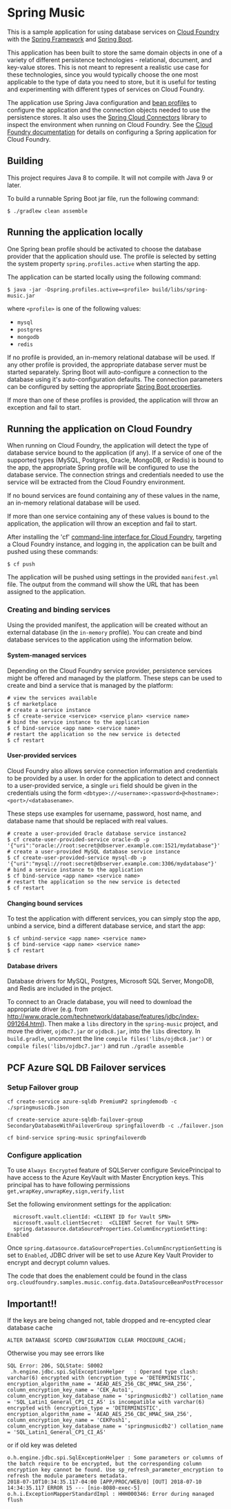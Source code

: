 Spring Music
============

This is a sample application for using database services on [Cloud Foundry](http://cloudfoundry.org) with the [Spring Framework](http://spring.io) and [Spring Boot](http://projects.spring.io/spring-boot/).

This application has been built to store the same domain objects in one of a variety of different persistence technologies - relational, document, and key-value stores. This is not meant to represent a realistic use case for these technologies, since you would typically choose the one most applicable to the type of data you need to store, but it is useful for testing and experimenting with different types of services on Cloud Foundry.

The application use Spring Java configuration and [bean profiles](http://docs.spring.io/spring-boot/docs/current/reference/html/boot-features-profiles.html) to configure the application and the connection objects needed to use the persistence stores. It also uses the [Spring Cloud Connectors](http://cloud.spring.io/spring-cloud-connectors/) library to inspect the environment when running on Cloud Foundry. See the [Cloud Foundry documentation](http://docs.cloudfoundry.org/buildpacks/java/spring-service-bindings.html) for details on configuring a Spring application for Cloud Foundry.

## Building

This project requires Java 8 to compile. It will not compile with Java 9 or later.

To build a runnable Spring Boot jar file, run the following command: 

~~~
$ ./gradlew clean assemble
~~~

## Running the application locally

One Spring bean profile should be activated to choose the database provider that the application should use. The profile is selected by setting the system property `spring.profiles.active` when starting the app.

The application can be started locally using the following command:

~~~
$ java -jar -Dspring.profiles.active=<profile> build/libs/spring-music.jar
~~~

where `<profile>` is one of the following values:

* `mysql`
* `postgres`
* `mongodb`
* `redis`

If no profile is provided, an in-memory relational database will be used. If any other profile is provided, the appropriate database server must be started separately. Spring Boot will auto-configure a connection to the database using it's auto-configuration defaults. The connection parameters can be configured by setting the appropriate [Spring Boot properties](http://docs.spring.io/spring-boot/docs/current/reference/html/common-application-properties.html).

If more than one of these profiles is provided, the application will throw an exception and fail to start.

## Running the application on Cloud Foundry

When running on Cloud Foundry, the application will detect the type of database service bound to the application (if any). If a service of one of the supported types (MySQL, Postgres, Oracle, MongoDB, or Redis) is bound to the app, the appropriate Spring profile will be configured to use the database service. The connection strings and credentials needed to use the service will be extracted from the Cloud Foundry environment.

If no bound services are found containing any of these values in the name, an in-memory relational database will be used.

If more than one service containing any of these values is bound to the application, the application will throw an exception and fail to start.

After installing the 'cf' [command-line interface for Cloud Foundry](http://docs.cloudfoundry.org/cf-cli/), targeting a Cloud Foundry instance, and logging in, the application can be built and pushed using these commands:

~~~
$ cf push
~~~

The application will be pushed using settings in the provided `manifest.yml` file. The output from the command will show the URL that has been assigned to the application.

### Creating and binding services

Using the provided manifest, the application will be created without an external database (in the `in-memory` profile). You can create and bind database services to the application using the information below.

#### System-managed services

Depending on the Cloud Foundry service provider, persistence services might be offered and managed by the platform. These steps can be used to create and bind a service that is managed by the platform:

~~~
# view the services available
$ cf marketplace
# create a service instance
$ cf create-service <service> <service plan> <service name>
# bind the service instance to the application
$ cf bind-service <app name> <service name>
# restart the application so the new service is detected
$ cf restart
~~~

#### User-provided services

Cloud Foundry also allows service connection information and credentials to be provided by a user. In order for the application to detect and connect to a user-provided service, a single `uri` field should be given in the credentials using the form `<dbtype>://<username>:<password>@<hostname>:<port>/<databasename>`.

These steps use examples for username, password, host name, and database name that should be replaced with real values.

~~~
# create a user-provided Oracle database service instance2
$ cf create-user-provided-service oracle-db -p '{"uri":"oracle://root:secret@dbserver.example.com:1521/mydatabase"}'
# create a user-provided MySQL database service instance
$ cf create-user-provided-service mysql-db -p '{"uri":"mysql://root:secret@dbserver.example.com:3306/mydatabase"}'
# bind a service instance to the application
$ cf bind-service <app name> <service name>
# restart the application so the new service is detected
$ cf restart
~~~

#### Changing bound services

To test the application with different services, you can simply stop the app, unbind a service, bind a different database service, and start the app:

~~~
$ cf unbind-service <app name> <service name>
$ cf bind-service <app name> <service name>
$ cf restart
~~~

#### Database drivers

Database drivers for MySQL, Postgres, Microsoft SQL Server, MongoDB, and Redis are included in the project.

To connect to an Oracle database, you will need to download the appropriate driver (e.g. from http://www.oracle.com/technetwork/database/features/jdbc/index-091264.html). Then make a `libs` directory in the `spring-music` project, and move the driver, `ojdbc7.jar` or `ojdbc8.jar`, into the `libs` directory.
In `build.gradle`, uncomment the line `compile files('libs/ojdbc8.jar')` or `compile files('libs/ojdbc7.jar')` and run `./gradle assemble`




## PCF Azure SQL DB Failover services

### Setup Failover group
```
cf create-service azure-sqldb PremiumP2 springdemodb -c ./springmusicdb.json

cf create-service azure-sqldb-failover-group SecondaryDatabaseWithFailoverGroup springfailoverdb -c ./failover.json

cf bind-service spring-music springfailoverdb
```

### Configure application

To use `Always Encrypted` feature of SQLServer configure SevicePrincipal  to have access to the Azure KeyVault with Master Encryption keys.
This principal has to have following permissions `get,wrapKey,unwrapKey,sign,verify,list`

Set the following environment settings for the application:
```
  microsoft.vault.clientId: <CLIENT ID for Vault SPN>
  microsoft.vault.clientSecret:  <CLIENT Secret for Vault SPN>
  spring.datasource.dataSourceProperties.ColumnEncryptionSetting: Enabled
```

Once `spring.datasource.dataSourceProperties.ColumnEncryptionSetting` is set to `Enabled`, JDBC driver will be set to use Azure Key Vault Provider
to encrypt and decrypt column values.

The code that does the enablement could be found in the class `org.cloudfoundry.samples.music.config.data.DataSourceBeanPostProcessor`

## Important!!

If the keys are being changed not, table dropped and re-encypted clear database cache

```
ALTER DATABASE SCOPED CONFIGURATION CLEAR PROCEDURE_CACHE;
```

Otherwise you may see errors like
```
SQL Error: 206, SQLState: S0002
 .h.engine.jdbc.spi.SqlExceptionHelper   : Operand type clash: varchar(6) encrypted with (encryption_type = 'DETERMINISTIC', encryption_algorithm_name = 'AEAD_AES_256_CBC_HMAC_SHA_256', column_encryption_key_name = 'CEK_Auto1', column_encryption_key_database_name = 'springmusicdb2') collation_name = 'SQL_Latin1_General_CP1_CI_AS' is incompatible with varchar(6) encrypted with (encryption_type = 'DETERMINISTIC', encryption_algorithm_name = 'AEAD_AES_256_CBC_HMAC_SHA_256', column_encryption_key_name = 'CEKPosh1', column_encryption_key_database_name = 'springmusicdb2') collation_name = 'SQL_Latin1_General_CP1_CI_AS'
```

or if old key was deleted
```
o.h.engine.jdbc.spi.SqlExceptionHelper : Some parameters or columns of the batch require to be encrypted, but the corresponding column encryption key cannot be found. Use sp_refresh_parameter_encryption to refresh the module parameters metadata.
2018-07-10T10:34:35.117-04:00 [APP/PROC/WEB/0] [OUT] 2018-07-10 14:34:35.117 ERROR 15 --- [nio-8080-exec-5] o.h.i.ExceptionMapperStandardImpl : HHH000346: Error during managed flush
```
